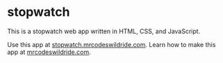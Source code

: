 # stopwatch

This is a stopwatch web app written in HTML, CSS, and JavaScript.

Use this app at [stopwatch.mrcodeswildride.com](https://stopwatch.mrcodeswildride.com/).
Learn how to make this app at [mrcodeswildride.com](https://www.mrcodeswildride.com/).